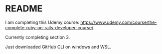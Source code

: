 # README

I am completing this Udemy course: https://www.udemy.com/course/the-complete-ruby-on-rails-developer-course/

Currently completing section 3.

Just downloaded GitHub CLI on windows and WSL. 




<!-- 
This README would normally document whatever steps are necessary to get the
application up and running.

Things you may want to cover:

* Ruby version

* System dependencies

* Configuration

* Database creation

* Database initialization

* How to run the test suite

* Services (job queues, cache servers, search engines, etc.)

* Deployment instructions

* ... -->
